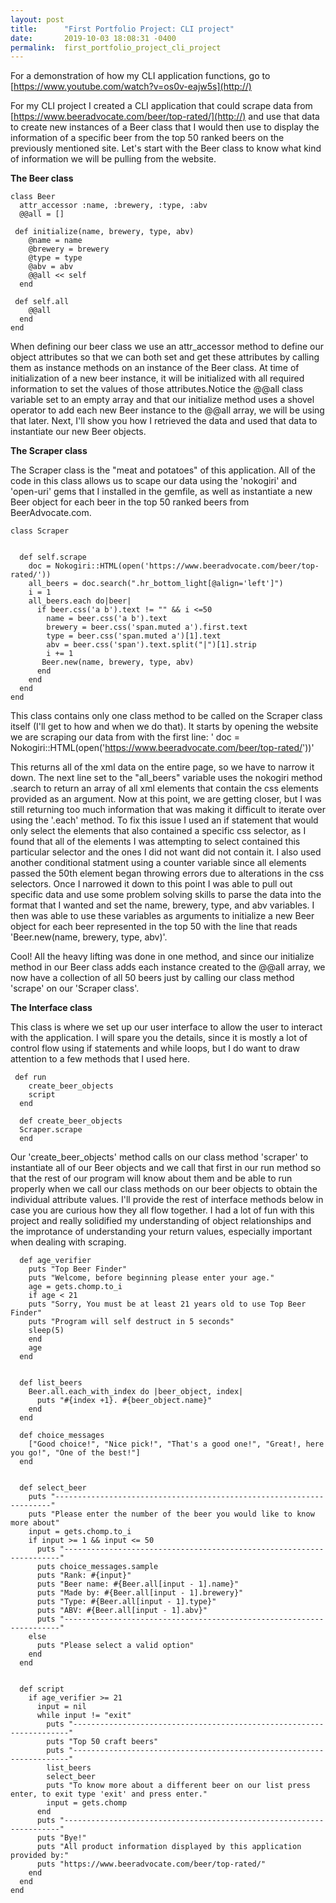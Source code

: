 ```yaml
---
layout: post
title:      "First Portfolio Project: CLI project"
date:       2019-10-03 18:08:31 -0400
permalink:  first_portfolio_project_cli_project
---
```




For a demonstration of how my CLI application functions, go to  [https://www.youtube.com/watch?v=os0v-eajw5s](http://)


For my CLI project I created a CLI application that could scrape data from [https://www.beeradvocate.com/beer/top-rated/](http://) and use that data to create new instances of a Beer class that I would then use to display the information of a specific beer from the top 50 ranked beers on the previously mentioned site. Let's start with the Beer class to know what kind of information we will be pulling from the website.  


**The Beer class**
```
class Beer  
  attr_accessor :name, :brewery, :type, :abv
  @@all = []
  
 def initialize(name, brewery, type, abv)
    @name = name
    @brewery = brewery 
    @type = type
    @abv = abv
    @@all << self
  end 
  
 def self.all 
    @@all
  end 
end
```


When defining our beer class we use an attr_accessor method to define our object attributes so that we can both set and get these attributes by calling them as instance methods on an instance of the Beer class. At time of initialization of a new beer instance, it will be initialized with all required information to set the values of those attributes.Notice the @@all class variable set to an empty array and that our initialize method uses a shovel operator to add each new Beer instance to the @@all array, we will be using that later. Next, I'll show you how I retrieved the data and used that data to instantiate our new Beer objects.

**The Scraper class**

The Scraper class is the "meat and potatoes" of this application. All of the code in this class allows us to scape our data using the 'nokogiri' and 'open-uri' gems that I installed in the gemfile, as well as instantiate a new Beer object for each beer in the top 50 ranked beers from BeerAdvocate.com. 

```
class Scraper 
  
  
  def self.scrape
    doc = Nokogiri::HTML(open('https://www.beeradvocate.com/beer/top-rated/'))
    all_beers = doc.search(".hr_bottom_light[@align='left']") 
    i = 1
    all_beers.each do|beer| 
      if beer.css('a b').text != "" && i <=50
        name = beer.css('a b').text
        brewery = beer.css('span.muted a').first.text
        type = beer.css('span.muted a')[1].text
        abv = beer.css('span').text.split("|")[1].strip
        i += 1
       Beer.new(name, brewery, type, abv)
      end
    end
  end 
end 
```

This class contains only one class method to be called on the Scraper class itself (I'll get to how and when we do that).
It starts by opening the website we are scraping our data from with the first line:
' doc = Nokogiri::HTML(open('https://www.beeradvocate.com/beer/top-rated/'))'

This returns all of the xml data on the entire page, so we have to narrow it down. The next line set to the "all_beers" variable uses the nokogiri method .search to return an array of all xml elements that contain the css elements provided as an argument. Now at this point, we are getting closer, but I was still returning too much information that was making it difficult to iterate over using the '.each' method. To fix this issue I used an if statement that would only select the elements that also contained a specific css selector, as I found that all of the elements I was attempting to select contained this particular selector and the ones I did not want did not contain it. I also used another conditional statment using a counter variable since all elements passed the 50th element began throwing errors due to alterations in the css selectors. Once I narrowed it down to this point I was able to pull out specific data and use some problem solving skills to parse the data into the format that I wanted and set the name, brewery, type, and abv variables. I then was able to use these variables as arguments to initialize a new Beer object for each beer represented in the top 50 with the line that reads  'Beer.new(name, brewery, type, abv)'. 

Cool! All the heavy lifting was done in one method, and since our initialize method in our Beer class adds each instance created to the @@all array, we now have a collection of all 50 beers just by calling our class method 'scrape' on our 'Scraper class'.

**The Interface class**

This class is where we set up our user interface to allow the user to interact with the application. I will spare you the details, since it is mostly a lot of control flow using if statements and while loops, but I do want to draw attention to a few methods that I used here.

```
 def run
    create_beer_objects
    script
  end 
  
  def create_beer_objects
  Scraper.scrape 
  end
```

Our 'create_beer_objects' method calls on our class method 'scraper' to instantiate all of our Beer objects and we call that first in our run method so that the rest of our program will know about them and be able to run properly when we call our class methods on our beer objects to obtain the individual attribute values. I'll provide the rest of interface methods below in case you are curious how they all flow together. I had a lot of fun with this project and really solidified my understanding of object relationships and the improtance of understanding your return values, especially important when dealing with scraping.





```
  def age_verifier
    puts "Top Beer Finder"
    puts "Welcome, before beginning please enter your age."
    age = gets.chomp.to_i 
    if age < 21 
    puts "Sorry, You must be at least 21 years old to use Top Beer Finder"
    puts "Program will self destruct in 5 seconds"
    sleep(5)
    end
    age 
  end 
  
  
  def list_beers
    Beer.all.each_with_index do |beer_object, index|
      puts "#{index +1}. #{beer_object.name}"
    end
  end 
  
  def choice_messages
    ["Good choice!", "Nice pick!", "That's a good one!", "Great!, here you go!", "One of the best!"]
  end 
  
  
  def select_beer
    puts "---------------------------------------------------------------------"
    puts "Please enter the number of the beer you would like to know more about"
    input = gets.chomp.to_i
    if input >= 1 && input <= 50
      puts "---------------------------------------------------------------------"
      puts choice_messages.sample
      puts "Rank: #{input}"
      puts "Beer name: #{Beer.all[input - 1].name}"
      puts "Made by: #{Beer.all[input - 1].brewery}"
      puts "Type: #{Beer.all[input - 1].type}"
      puts "ABV: #{Beer.all[input - 1].abv}"
      puts "---------------------------------------------------------------------"
    else 
      puts "Please select a valid option"
    end
  end 
  
  
  def script   
    if age_verifier >= 21
      input = nil
      while input != "exit"
        puts "---------------------------------------------------------------------"
        puts "Top 50 craft beers"
        puts "---------------------------------------------------------------------"
        list_beers
        select_beer
        puts "To know more about a different beer on our list press enter, to exit type 'exit' and press enter."
        input = gets.chomp 
      end 
      puts "---------------------------------------------------------------------"
      puts "Bye!"
      puts "All product information displayed by this application provided by:" 
      puts "https://www.beeradvocate.com/beer/top-rated/"
    end
  end 
end
```




